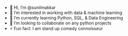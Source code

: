 - 👋 Hi, I’m @sunilmakkar
- 👀 I’m interested in working with data & machine learning
- 🌱 I’m currently learning Python, SQL, & Data Engineering
- 💞️ I’m looking to collaborate on any python projects
- ⚡ Fun fact: I am stand up comedy connoisseur

<!---
sunilmakkar/sunilmakkar is a ✨ special ✨ repository because its `README.md` (this file) appears on your GitHub profile.
You can click the Preview link to take a look at your changes.
--->
